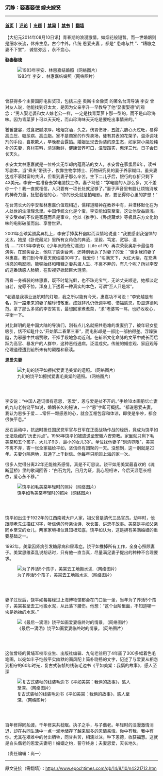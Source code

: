 ### 沉静：娶妻娶德 嫁夫嫁贤

---

#### [首页](../../../..?n4221712) &nbsp;|&nbsp; [评论](../../../../../epoch-comment?n4221712) &nbsp;|&nbsp; [专题](../../../../../epoch-special?n4221712) &nbsp;|&nbsp; [禁闻](../../../../../epoch-news?n4221712) &nbsp;|&nbsp; [禁书](../../../../../books?n4221712) &nbsp;|&nbsp; [翻墙](https://github.com/gfw-breaker/nogfw/blob/master/README.md?n4221712)


<div class="post_content" id="artbody" itemprop="articleBody">
 <!-- article content begin -->
 <p>
  【大纪元2014年08月10日讯】青春期的浪漫激情，如烟花般短暂。而一世婚姻则是细水长流，休养生息。古今中外，传统
  <ok href="https://www.epochtimes.com/gb/tag/%E6%81%A9%E7%88%B1%E5%A4%AB%E5%A6%BB.html">
   恩爱夫妻
  </ok>
  ，都是“
  <ok href="https://www.epochtimes.com/gb/tag/%E6%82%A3%E9%9A%BE%E4%B8%8E%E5%85%B1.html">
   患难与共
  </ok>
  ”、“糟糠之妻不下堂”，
  <ok href="https://www.epochtimes.com/gb/tag/%E8%AF%9A%E4%BF%A1%E5%BC%A5%E8%BF%9C.html">
   诚信弥远
  </ok>
  ，永不变心。
 </p>
 <p>
  <b>
   娶妻娶德
  </b>
 </p>
 <figure aria-describedby="caption-attachment-5771503" class="wp-caption aligncenter" id="attachment_5771503" style="width: 550px">
  <ok href=" https://i.epochtimes.com/assets/uploads/2014/08/1408100726302158.jpg" rel="noreferrer noopener" target="_blank">
   <img alt="1983年李安、林惠嘉结婚照（网络图片）" class="size-large wp-image-5771503" src="https://i.epochtimes.com/assets/uploads/2014/08/1408100726302158.jpg" title="1983年李安、林惠嘉结婚照（网络图片）"/>
  </ok>
  <br/><figcaption class="wp-caption-text" id="caption-attachment-5771503">
   1983年
   <ok href="https://www.epochtimes.com/gb/tag/%E6%9D%8E%E5%AE%89.html">
    李安
   </ok>
   、林惠嘉结婚照（网络图片）
  </figcaption><br/>
 </figure><br/>
 <p>
  曾获得多个主要国际电影奖项，包括三座
  <ok href="https://www.epochtimes.com/gb/tag/%E5%A5%A5%E6%96%AF%E5%8D%A1%E9%87%91%E5%83%8F%E5%A5%96.html">
   奥斯卡金像奖
  </ok>
  的著名台湾导演
  <ok href="https://www.epochtimes.com/gb/tag/%E6%9D%8E%E5%AE%89.html">
   李安
  </ok>
  曾对友人说，他能找到好太太，是因为父亲李升一早教导了他“娶妻娶德”的观念：“男人娶老婆和女人嫁老公一样，一定是找青菜萝卜那一型的，而不是山珍海味。因为青菜萝卜可以天天吃，而山珍海味天天吃是要吃出事情来的。”
 </p>
 <p>
  饕餮盛宴，过食肥腻浓厚，嗜烟贪酒，久之，伤胃伤肝，五脏六腑心火过旺，易得高血压、糖尿病、高血脂。家不是商家的作秀卖场，徒有其表的花架子，滥添调味剂的手段，自欺欺人，早晚都会露馅。婚姻呈现去伪装的原生态，如家常小菜般纯朴的夫妻，真材实料，清淡新鲜，健康营养可口，温暖踏实，惠泽三代，日子会日长天久。
 </p>
 <p>
  李安太太林惠嘉就是一位朴实无华却内蕴高洁的女人，李安曾在家蛰居6年，读书写剧本，当“煮夫”带孩子，仅靠生物学博士、药物研究员的妻子养家糊口。虽夫妻达成不慕财富的共识，但看到妻子那么辛苦，生下二儿子后，银行的存折只剩下43美元。李安一度准备去学电脑找工作。妻子骂他：“学电脑的人那么多，又不差你一个！我一直就相信，人只要有一项长处就足够了。”妻子声音里有股让烦恼消散的神奇力量，抚慰着他的心，“你的长处就是拍电影。安，要记得你心里的梦想！”
 </p>
 <p>
  在台湾长大的李安和林惠嘉价值观相近，儒释道精神在教养中有，并潜移默化在为人处世的生活理念里。中国传统文化是个宝，李安能如获至宝，这让他受益匪浅。李安受益的不仅是家庭而且是事业，他以《推手》、《卧虎藏龙》等极具东方文化韵味的电影破茧而出、享誉世界。
 </p>
 <p>
  2001年金球奖颁奖典礼上，李安手捧奖杯幽默而深情地说道：“我要感谢我强悍的太太，她是《卧虎藏龙》里所有女角色的典范，坚毅、笃定、宽容、温情……”2013年李安以《少年派的奇幻漂流》（Life of Pi）再次荣获奥斯卡最佳导演奖，在颁奖台上，他除了感谢台湾，还特别表达了对妻子的爱：“谢谢我的妻子林惠嘉，我们到今年夏天就结婚30年了。我爱你！”名满天下，大红大紫，在充满诱惑的电影圈，能够始终和糟糠之妻共渡人生、不离不弃的，有几个呢？所以李安的这番话感人肺腑，在影视界掀起巨大涟漪。
 </p>
 <p>
  再看一身裤装的林惠嘉，既不时髦光鲜，也不珠光宝气，无论丈夫顺逆，她都淡定自若，宠辱不惊，浑身上下透着一种真实的本色，可谓“至人只是常”。
 </p>
 <p>
  “老婆是我事业迷航时的灯塔，我之所以能有今天，惠嘉功不可没！”李安越是有名，对一路走来的妻子越珍惜敬重，成就非凡仍低调平和、惜福感恩，彰显道德风范。拿了那么多奖的李安笑言，最想回家煮煮菜，“求”老婆骂一骂，也好收收心，平衡一下。
 </p>
 <p>
  对比鲜明的是中国大陆的导演们，刚有点儿名就把共患难的发妻扔了，被年轻女星吸引，恬不知耻什么“开始第二春第三春”，而电影却是一部比一部拍得差。浮躁狭隘，为邪恶中共唱赞歌，不择手段地急功近利。在斩断文化命脉的文革中成长而后跃为高官、暴发户的人群中，这种恶俗通病，泛滥成灾。传统的婚恋观、家庭观等伦理道德遭到前所未有的颠覆和亵渎。
 </p>
 <p>
  <b>
   <ok href="https://www.epochtimes.com/gb/tag/%E6%81%A9%E7%88%B1%E5%A4%AB%E5%A6%BB.html">
    恩爱夫妻
   </ok>
  </b>
 </p>
 <figure aria-describedby="caption-attachment-5771511" class="wp-caption aligncenter" id="attachment_5771511" style="width: 600px">
  <ok href=" https://i.epochtimes.com/assets/uploads/2014/08/1408100735152158-600x603.jpg" rel="noreferrer noopener" target="_blank">
   <img alt="九旬的饶平如擦拭爱妻毛美棠的遗照。（网络图片）" class="size-large wp-image-5771511" src="https://i.epochtimes.com/assets/uploads/2014/08/1408100735152158-600x603.jpg" title="九旬的饶平如擦拭爱妻毛美棠的遗照。（网络图片）"/>
  </ok>
  <br/><figcaption class="wp-caption-text" id="caption-attachment-5771511">
   九旬的饶平如擦拭爱妻毛美棠的遗照。（网络图片）
  </figcaption><br/>
 </figure><br/>
 <p>
  李安说：“中国人造词很有意思，‘恩爱’，恩与爱是扯不开的。”手绘18本画册忆亡妻的九旬老翁饶平如说，婚姻长久的秘诀，一个“恩”字即可概括。“都说恩爱夫妻，我认为恩多于爱……常怀一颗感恩的心，就会互相包容和体谅，即使是争吵，都会很快平息。”
 </p>
 <p>
  反右运动中，抗战时担任国民党军官与日军在正面战场作战的经历，竟成为饶平如无法隐藏的“历史污点”。1958年饶平如被遣送至安徽六安劳教。家里就只剩下毛美棠和五个孩子，大儿子9岁，最小的女儿3岁。单位找他妻子“划清界限”，美棠不离不弃，寄一张全家福给平如，坚信终有团聚的一天。没想到，这一别就是22年。夫妻分隔两地，互通了上千封信。他每年只能回上海的家一次。
 </p>
 <p>
  很多人觉得分离22年还能维系感情，真是不可思议。饶平如用美棠最喜欢的《魂断蓝桥》里的歌词回答：“白石为凭，日月为证，我心照相许，今后天涯愿长相依，爱心永不移。”
 </p>
 <figure aria-describedby="caption-attachment-5771527" class="wp-caption aligncenter" id="attachment_5771527" style="width: 315px">
  <ok href=" https://i.epochtimes.com/assets/uploads/2014/08/1408100730282158.jpg" rel="noreferrer noopener" target="_blank">
   <img alt="饶平如毛美棠年轻时的照片（网络图片）" class="size-large wp-image-5771527" src="https://i.epochtimes.com/assets/uploads/2014/08/1408100730282158.jpg" title="饶平如毛美棠年轻时的照片（网络图片）"/>
  </ok>
  <br/><figcaption class="wp-caption-text" id="caption-attachment-5771527">
   饶平如毛美棠年轻时的照片（网络图片）
  </figcaption><br/>
 </figure><br/>
 <p>
  饶平如出生于1922年的江西南城大户人家，祖父曾是清代三品官员。幼年时，他跟随老先生描红习字，听信佛的母亲读诗、吹长笛、讲忠孝故事。美棠是平如父亲同乡至交的女儿，两家家境相似且知根知底，饶平如认为，这是拥有美满婚姻的重要基础之一。
 </p>
 <p>
  1992年，美棠因肾病引发糖尿病和尿毒症。饶平如推掉所有工作，全身心照顾妻子。美棠思维紊乱说胡话时，只有他一直当真，尽量满足妻子提出的种种不合理要求。
 </p>
 <figure aria-describedby="caption-attachment-5771532" class="wp-caption aligncenter" id="attachment_5771532" style="width: 600px">
  <ok href=" https://i.epochtimes.com/assets/uploads/2014/08/1408100732522158-600x310.jpg" rel="noreferrer noopener" target="_blank">
   <img alt="为了养活5个孩子，美棠去工地搬水泥.（网络图片）" class="size-large wp-image-5771532" src="https://i.epochtimes.com/assets/uploads/2014/08/1408100732522158-600x310.jpg" title="为了养活5个孩子，美棠去工地搬水泥.（网络图片）"/>
  </ok>
  <br/><figcaption class="wp-caption-text" id="caption-attachment-5771532">
   为了养活5个孩子，美棠去工地搬水泥.（网络图片）
  </figcaption><br/>
 </figure><br/>
 <p>
  妻子过世后，饶平如每每经过上海博物馆都会在门口坐一坐，当年为了养活5个孩子，美棠甚至去工地搬水泥，从此落下腰伤。他想：“这个台阶里面，不知道哪一块是她抬的水泥。”
 </p>
 <figure aria-describedby="caption-attachment-5771543" class="wp-caption aligncenter" id="attachment_5771543" style="width: 411px">
  <ok href=" https://i.epochtimes.com/assets/uploads/2014/08/1408100737262158.jpg" rel="noreferrer noopener" target="_blank">
   <img alt="《最后一滴泪》饶平如画爱妻临终时的情景。（网络图片）" class="size-large wp-image-5771543" src="https://i.epochtimes.com/assets/uploads/2014/08/1408100737262158.jpg" title="《最后一滴泪》饶平如画爱妻临终时的情景。（网络图片）"/>
  </ok>
  <br/><figcaption class="wp-caption-text" id="caption-attachment-5771543">
   《最后一滴泪》饶平如画爱妻临终时的情景。（网络图片）
  </figcaption><br/>
 </figure><br/>
 <p>
  这位曾经的黄埔军校毕业生、出版社编辑、九旬老翁用了4年画了300多幅着色毛笔画，以宛如丰子恺般平实幽默的画风配上简朴晓畅的文字，记述了与爱妻从相恋到相守的60年时光，复古式装帧的线装毛边书《平如美棠：我俩的故事》，感人至深
 </p>
 <figure aria-describedby="caption-attachment-5771551" class="wp-caption aligncenter" id="attachment_5771551" style="width: 375px">
  <ok href=" https://i.epochtimes.com/assets/uploads/2014/08/1408100812472158.jpg" rel="noreferrer noopener" target="_blank">
   <img alt="复古式装帧的线装毛边书《平如美棠：我俩的故事》，感人至深。（网络图片）" class="size-large wp-image-5771551" src="https://i.epochtimes.com/assets/uploads/2014/08/1408100812472158.jpg" title="复古式装帧的线装毛边书《平如美棠：我俩的故事》，感人至深。（网络图片）"/>
  </ok>
  <br/><figcaption class="wp-caption-text" id="caption-attachment-5771551">
   复古式装帧的线装毛边书《平如美棠：我俩的故事》，感人至深。（网络图片）
  </figcaption><br/>
 </figure><br/>
 <p>
  百年修得同船渡，千年修来共枕眠。执子之手，与子偕老。年轻时的浪漫激情消退，却在共同生活中一点一滴地储存了越来越多的恩情亲情。你中有我，我中有你。尤其在艰难中的付出牺牲，同甘共苦，相濡以沫。种下恩德，收获福慧。这就是白头偕老的恩爱夫妻吧！婚姻之约，誓守终身；夫妻恩爱，天长地久。
 </p>
 <p>
  （责任编辑：尚一）
 </p>
 <!-- article content end -->
 <div id="below_article_ad">
 </div>
</div>


---

原文链接（需翻墙）：https://www.epochtimes.com/gb/14/8/10/n4221712.htm